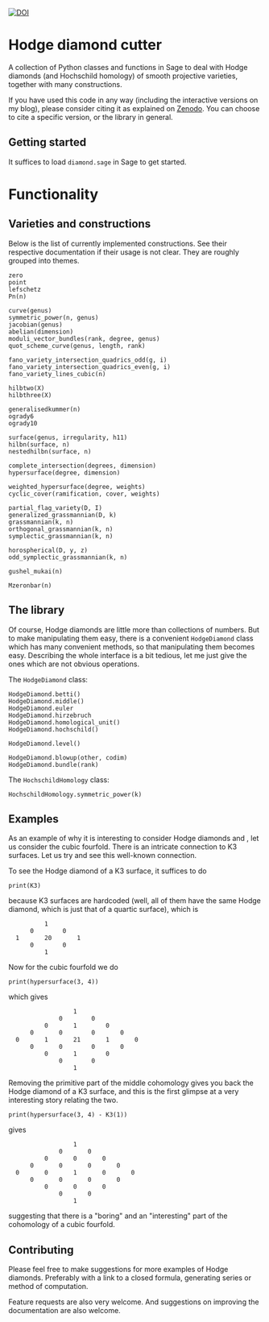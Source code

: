 [![DOI](https://zenodo.org/badge/DOI/10.5281/zenodo.3893509.svg)](https://doi.org/10.5281/zenodo.3893509)

# Hodge diamond cutter

A collection of Python classes and functions in Sage to deal with Hodge diamonds (and Hochschild homology) of smooth projective varieties, together with many constructions.

If you have used this code in any way (including the interactive versions on my blog), please consider citing it as explained on [Zenodo](https://doi.org/10.5281/zenodo.3893509). You can choose to cite a specific version, or the library in general.


## Getting started

It suffices to load ``diamond.sage`` in Sage to get started.


# Functionality

## Varieties and constructions

Below is the list of currently implemented constructions. See their respective documentation if their usage is not clear. They are roughly grouped into themes.
```
zero
point
lefschetz
Pn(n)

curve(genus)
symmetric_power(n, genus)
jacobian(genus)
abelian(dimension)
moduli_vector_bundles(rank, degree, genus)
quot_scheme_curve(genus, length, rank)

fano_variety_intersection_quadrics_odd(g, i)
fano_variety_intersection_quadrics_even(g, i)
fano_variety_lines_cubic(n)

hilbtwo(X)
hilbthree(X)

generalisedkummer(n)
ogrady6
ogrady10

surface(genus, irregularity, h11)
hilbn(surface, n)
nestedhilbn(surface, n)

complete_intersection(degrees, dimension)
hypersurface(degree, dimension)

weighted_hypersurface(degree, weights)
cyclic_cover(ramification, cover, weights)

partial_flag_variety(D, I)
generalized_grassmannian(D, k)
grassmannian(k, n)
orthogonal_grassmannian(k, n)
symplectic_grassmannian(k, n)

horospherical(D, y, z)
odd_symplectic_grassmannian(k, n)

gushel_mukai(n)

Mzeronbar(n)
```


## The library
Of course, Hodge diamonds are little more than collections of numbers. But to make manipulating them easy, there is a convenient `HodgeDiamond` class which has many convenient methods, so that manipulating them becomes easy. Describing the whole interface is a bit tedious, let me just give the ones which are not obvious operations.

The `HodgeDiamond` class:
```
HodgeDiamond.betti()
HodgeDiamond.middle()
HodgeDiamond.euler
HodgeDiamond.hirzebruch
HodgeDiamond.homological_unit()
HodgeDiamond.hochschild()

HodgeDiamond.level()

HodgeDiamond.blowup(other, codim)
HodgeDiamond.bundle(rank)
```

The `HochschildHomology` class:
```
HochschildHomology.symmetric_power(k)
```


## Examples

As an example of why it is interesting to consider Hodge diamonds and , let us consider the cubic fourfold. There is an intricate connection to K3 surfaces. Let us try and see this well-known connection.

To see the Hodge diamond of a K3 surface, it suffices to do

```
print(K3)
```

because K3 surfaces are hardcoded (well, all of them have the same Hodge diamond, which is just that of a quartic surface), which is

```
          1
      0        0
  1       20       1
      0        0
          1
```

Now for the cubic fourfold we do

```
print(hypersurface(3, 4))
```

which gives

```
                  1
              0        0
          0       1        0
      0       0        0       0
  0       1       21       1       0
      0       0        0       0
          0       1        0
              0        0
                  1
```

Removing the primitive part of the middle cohomology gives you back the Hodge diamond of a K3 surface, and this is the first glimpse at a very interesting story relating the two.

```
print(hypersurface(3, 4) - K3(1))
```

gives

```
                  1
              0       0
          0       0       0
      0       0       0       0
  0       0       1       0       0
      0       0       0       0
          0       0       0
              0       0
                  1
```
suggesting that there is a "boring" and an "interesting" part of the cohomology of a cubic fourfold.


## Contributing

Please feel free to make suggestions for more examples of Hodge diamonds. Preferably with a link to a closed formula, generating series or method of computation.

Feature requests are also very welcome. And suggestions on improving the documentation are also welcome.
